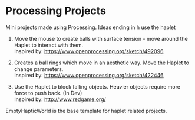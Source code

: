 # Processing Projects

Mini projects made using Processing. Ideas ending in h use the haplet

1. Move the mouse to create balls with surface tension - move around the Haplet to interact with them.  
Inspired by: https://www.openprocessing.org/sketch/492096

2. Creates a ball rings which move in an aesthetic way. Move the Haplet to change parameters.  
Inspired by: https://www.openprocessing.org/sketch/422446

3. Use the Haplet to block falling objects. Heavier objects require more force to push back. (In Dev)  
Inspired by: http://www.redgame.org/

EmptyHapticWorld is the base template for haplet related projects.
